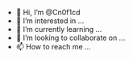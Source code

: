 - 👋 Hi, I’m @Cn0f1cd
- 👀 I’m interested in ...
- 🌱 I’m currently learning ...
- 💞️ I’m looking to collaborate on ...
- 📫 How to reach me ...

<!---
Cn0f1cd/Cn0f1cd is a ✨ special ✨ repository because its `README.md` (this file) appears on your GitHub profile.
You can click the Preview link to take a look at your changes.
--->
